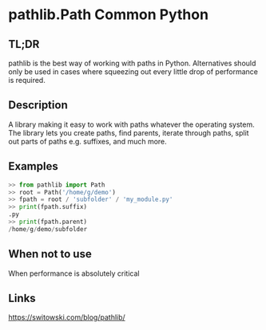 pathlib.Path <a class="status common">Common Python</a>
============

TL;DR
-----

pathlib is the best way of working with paths in Python. Alternatives should only be used in cases where squeezing out every little drop of performance is required.

Description
-----------

A library making it easy to work with paths whatever the operating system. The library lets you create paths, find parents, iterate through paths, split out parts of paths e.g. suffixes, and much more.

Examples
--------

```python
>> from pathlib import Path
>> root = Path('/home/g/demo')
>> fpath = root / 'subfolder' / 'my_module.py'
>> print(fpath.suffix)
.py
>> print(fpath.parent)
/home/g/demo/subfolder
```

When not to use
---------------

When performance is absolutely critical

Links
-----

https://switowski.com/blog/pathlib/